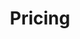 ---
title: "Pricing"
subtitle: ""
# meta description
description: "This is meta description"
draft: false

basic:
  name : "Basic Plan"
  price: "$299"
  price_per : "invention"
  info : "Best For Small Individuals"
  services:
  - "30 minutes claim drafting assistance"
  - "Express description generation"
  button:
    enable : true
    label : "Get started"
    link : "mailto:qatent@inria.fr"
    
professional:
  name : "Professional Plan"
  price: "$999"
  price_per : "invention"
  info : "Best For Professionals"
  services:
  - "1 hour claim drafting assistance"
  - "Generation with options"
  - "3 hours post-editing"

  button:
    enable : true
    label : "Get started"
    link : "mailto:qatent@inria.fr"
    
business:
  name : "Business Plan"
  price: "$1499"
  price_per : "invention"
  info : "Best For Companies"
  services:
  - "2 hour claim drafting assistance by our French patent attorney"
  - "Generation with options"
  - "4 hours post-editing by our French patent attorney"
  button:
    enable : true
    label : "Get started"
    link : "mailto:qatent@inria.fr"

call_to_action:
  enable : true
  title : "Need a larger plan?"
  image : "images/cta.svg"
  content : "Lorem ipsum dolor sit amet, consectetur adipiscing elit. Consequat tristique eget amet, tempus eu at consecttur."
  button:
    enable : true
    label : "Contact Us"
    link : "contact"
---